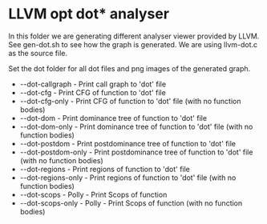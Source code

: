 # LLVM opt dot* analyser

In this folder we are generating different analyser viewer provided by LLVM. See gen-dot.sh to see how the graph is generated. We are using llvm-dot.c as the source file.

Set the dot folder for all dot files and png images of the generated graph.

* --dot-callgraph         - Print call graph to 'dot' file
* --dot-cfg               - Print CFG of function to 'dot' file
* --dot-cfg-only          - Print CFG of function to 'dot' file (with no function bodies)
* --dot-dom               - Print dominance tree of function to 'dot' file
* --dot-dom-only          - Print dominance tree of function to 'dot' file (with no function bodies)
* --dot-postdom           - Print postdominance tree of function to 'dot' file
* --dot-postdom-only      - Print postdominance tree of function to 'dot' file (with no function bodies)
* --dot-regions           - Print regions of function to 'dot' file
* --dot-regions-only      - Print regions of function to 'dot' file (with no function bodies)
* --dot-scops             - Polly - Print Scops of function
* --dot-scops-only        - Polly - Print Scops of function (with no function bodies)